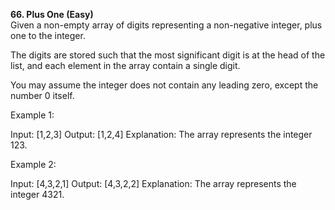 **66. Plus One (Easy)**  
Given a non-empty array of digits representing a non-negative integer, plus one to the integer.

The digits are stored such that the most significant digit is at the head of the list, and each element in the array contain a single digit.

You may assume the integer does not contain any leading zero, except the number 0 itself.

Example 1:

Input: [1,2,3]
Output: [1,2,4]
Explanation: The array represents the integer 123.  

Example 2:

Input: [4,3,2,1]
Output: [4,3,2,2]
Explanation: The array represents the integer 4321.

